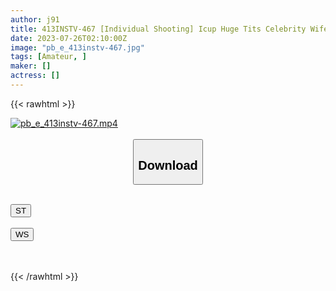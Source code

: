 ```yaml
---
author: j91
title: 413INSTV-467 [Individual Shooting] Icup Huge Tits Celebrity Wife Emi 27 Years Old A Muscular Man I Met On A Hot Spring Trip For 3 Days And 2 Nights Cheating 3P Raw Cock Creampie Sweaty Hard Sex
date: 2023-07-26T02:10:00Z
image: "pb_e_413instv-467.jpg"
tags: [Amateur, ]
maker: []
actress: []
---
```



{{< rawhtml >}}

<div class="video" data-videoid="0WoQxQxqPOFbzbZ">
    <a href="javascript:;">
        <img src="https://my.j91.asia/posts/pb_e_413instv-467/pb_e_413instv-467.jpg" width="WIDTH" height="HEIGHT" alt="pb_e_413instv-467.mp4" loading="lazy">
    </a>
</div>

<script type="text/javascript" src="https://j91.asia/asset/on-demand-st.js"></script>

<br>
  <link rel="stylesheet" href="https://j91.asia/asset/bs5.css">
  
  <center>
  <button class="btn btn-primary" type="button" data-bs-toggle="collapse" data-bs-target=".multi-collapse" aria-expanded="false" aria-controls="multiCollapseExample1 multiCollapseExample2"><h2>Download</h2></button></center>
</p>
<div class="row">
  <div class="col">
    <div class="collapse multi-collapse" id="multiCollapseExample1">
      <div class="card card-body">
	      	      <br>
<div class="buttons">  
<a href="https://streamtape.to/v/0WoQxQxqPOFbzbZ"><button class="btn-hover color-3"><i class="fa fa-download"></i> ST</button></a></div>
    </div>
  </div>
</div>
  <div class="col">
    <div class="collapse multi-collapse" id="multiCollapseExample2">
      <div class="card card-body">
	      <br>
<div class="buttons">
    <a href="https://wolfstream.tv/bticmfleurkf.html"><button class="btn-hover color-9"><i class="fa fa-download"></i> WS</button></a></div>
<br><br>
      </div>
    </div>
  </div>
</div>

{{< /rawhtml >}}